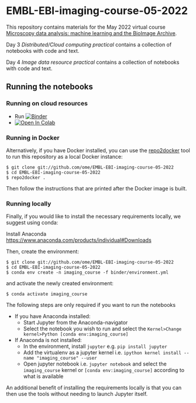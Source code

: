 # EMBL-EBI-imaging-course-05-2022

This repository contains materials for the May 2022 virtual course [Microscopy data analysis: machine learning and the BioImage Archive]( https://www.ebi.ac.uk/training/events/microscopy-data-analysis-machine-learning-and-bioimage-archive-2022).

Day 3 *Distributed/Cloud computing practical* contains a collection of notebooks with code and text.

Day 4 *Image data resource practical* contains a collection of notebooks with code and text.


## Running the notebooks

### Running on cloud resources

* Run [![Binder](https://mybinder.org/badge_logo.svg)](https://mybinder.org/v2/gh/ome/EMBL-EBI-imaging-course-05-2022/main)
* [![Open In Colab](https://colab.research.google.com/assets/colab-badge.svg)](https://colab.research.google.com/github/ome/EMBL-EBI-imaging-course-05-2022/)

### Running in Docker


Alternatively, if you have Docker installed, you can use the [repo2docker](https://repo2docker.readthedocs.io/en/latest/)
tool to run this repository as a local Docker instance:

    $ git clone git://github.com/ome/EMBL-EBI-imaging-course-05-2022
    $ cd EMBL-EBI-imaging-course-05-2022
    $ repo2docker .

Then follow the instructions that are printed after the Docker image is built.


### Running locally

Finally, if you would like to install the necessary requirements locally,
we suggest using conda:

Install Anaconda https://www.anaconda.com/products/individual#Downloads

Then, create the environment:

    $ git clone git://github.com/ome/EMBL-EBI-imaging-course-05-2022
    $ cd EMBL-EBI-imaging-course-05-2022
    $ conda env create -n imaging_course -f binder/environment.yml

and activate the newly created environment:

    $ conda activate imaging_course

The following steps are only required if you want to run the notebooks

* If you have Anaconda installed:
  * Start Jupyter from the Anaconda-navigator
  * Select the notebook you wish to run and select the ``Kernel>Change kernel>Python [conda env:imaging_course]``
* If Anaconda is not installed:
  * In the environment, install ``jupyter`` e.g. ``pip install jupyter``
  * Add the virtualenv as a jupyter kernel i.e. ``ipython kernel install --name "imaging_course" --user``
  * Open jupyter notebook i.e. ``jupyter notebook`` and select the ``imaging_course`` kernel or ``[conda env:imaging_course]`` according to what is available


An additional benefit of installing the requirements locally is that you
can then use the tools without needing to launch Jupyter itself.
